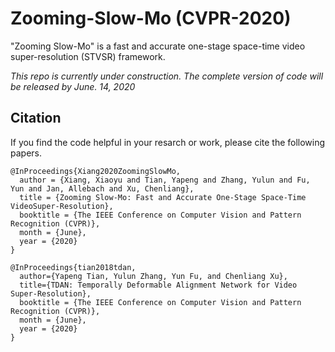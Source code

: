 # Zooming-Slow-Mo (CVPR-2020)
"Zooming Slow-Mo" is a fast and accurate one-stage space-time video super-resolution (STVSR) framework.

*This repo is currently under construction. The complete version of code will be released by June. 14, 2020*


## Citation
If you find the code helpful in your resarch or work, please cite the following papers.
```
@InProceedings{Xiang2020ZoomingSlowMo,
  author = {Xiang, Xiaoyu and Tian, Yapeng and Zhang, Yulun and Fu, Yun and Jan, Allebach and Xu, Chenliang},
  title = {Zooming Slow-Mo: Fast and Accurate One-Stage Space-Time VideoSuper-Resolution},
  booktitle = {The IEEE Conference on Computer Vision and Pattern Recognition (CVPR)},
  month = {June},
  year = {2020}
}

@InProceedings{tian2018tdan,
  author={Yapeng Tian, Yulun Zhang, Yun Fu, and Chenliang Xu},
  title={TDAN: Temporally Deformable Alignment Network for Video Super-Resolution},
  booktitle = {The IEEE Conference on Computer Vision and Pattern Recognition (CVPR)},
  month = {June},
  year = {2020}
}
```
